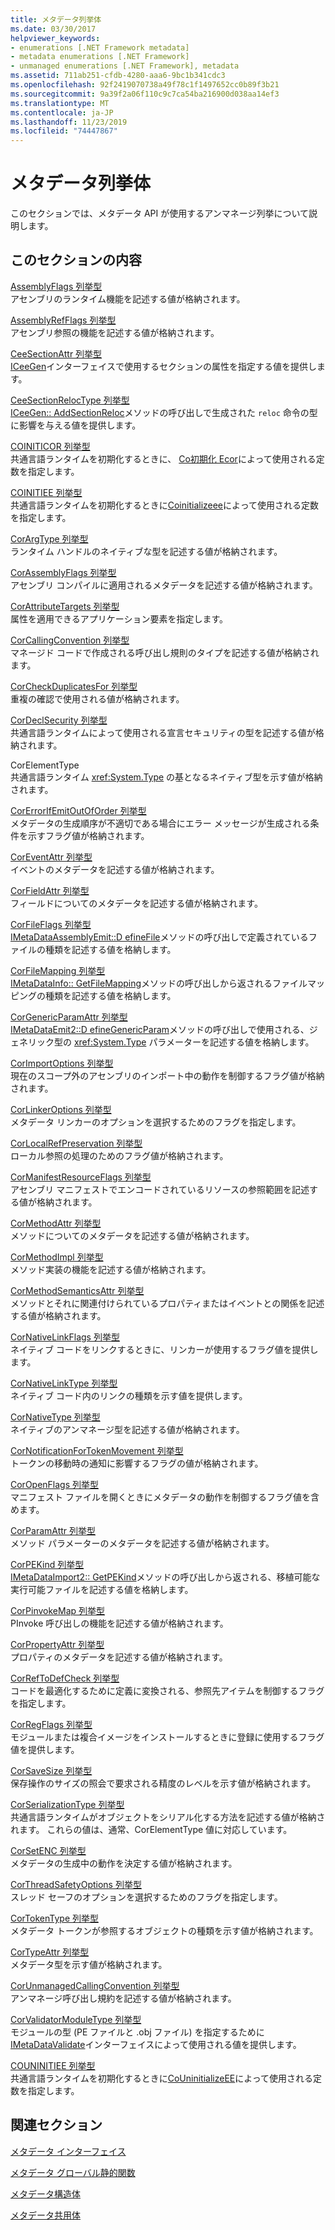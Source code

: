```yaml
---
title: メタデータ列挙体
ms.date: 03/30/2017
helpviewer_keywords:
- enumerations [.NET Framework metadata]
- metadata enumerations [.NET Framework]
- unmanaged enumerations [.NET Framework], metadata
ms.assetid: 711ab251-cfdb-4280-aaa6-9bc1b341cdc3
ms.openlocfilehash: 92f2419070738a49f78c1f1497652cc0b89f3b21
ms.sourcegitcommit: 9a39f2a06f110c9c7ca54ba216900d038aa14ef3
ms.translationtype: MT
ms.contentlocale: ja-JP
ms.lasthandoff: 11/23/2019
ms.locfileid: "74447867"
---
```

# <a name="metadata-enumerations"></a>メタデータ列挙体
このセクションでは、メタデータ API が使用するアンマネージ列挙について説明します。  
  
## <a name="in-this-section"></a>このセクションの内容  
 [AssemblyFlags 列挙型](../../../../docs/framework/unmanaged-api/metadata/assemblyflags-enumeration.md)  
 アセンブリのランタイム機能を記述する値が格納されます。  
  
 [AssemblyRefFlags 列挙型](../../../../docs/framework/unmanaged-api/metadata/assemblyrefflags-enumeration.md)  
 アセンブリ参照の機能を記述する値が格納されます。  
  
 [CeeSectionAttr 列挙型](../../../../docs/framework/unmanaged-api/metadata/ceesectionattr-enumeration.md)  
 [ICeeGen](../../../../docs/framework/unmanaged-api/metadata/iceegen-interface.md)インターフェイスで使用するセクションの属性を指定する値を提供します。  
  
 [CeeSectionRelocType 列挙型](../../../../docs/framework/unmanaged-api/metadata/ceesectionreloctype-enumeration.md)  
 [ICeeGen:: AddSectionReloc](../../../../docs/framework/unmanaged-api/metadata/iceegen-addsectionreloc-method.md)メソッドの呼び出しで生成された `reloc` 命令の型に影響を与える値を提供します。  
  
 [COINITICOR 列挙型](../../../../docs/framework/unmanaged-api/metadata/coiniticor-enumeration.md)  
 共通言語ランタイムを初期化するときに、 [Co初期化 Ecor](../../../../docs/framework/unmanaged-api/hosting/coinitializecor-function.md)によって使用される定数を指定します。  
  
 [COINITIEE 列挙型](../../../../docs/framework/unmanaged-api/metadata/coinitiee-enumeration.md)  
 共通言語ランタイムを初期化するときに[Coinitializeee](../../../../docs/framework/unmanaged-api/hosting/coinitializeee-function.md)によって使用される定数を指定します。  
  
 [CorArgType 列挙型](../../../../docs/framework/unmanaged-api/metadata/corargtype-enumeration.md)  
 ランタイム ハンドルのネイティブな型を記述する値が格納されます。  
  
 [CorAssemblyFlags 列挙型](../../../../docs/framework/unmanaged-api/metadata/corassemblyflags-enumeration.md)  
 アセンブリ コンパイルに適用されるメタデータを記述する値が格納されます。  
  
 [CorAttributeTargets 列挙型](../../../../docs/framework/unmanaged-api/metadata/corattributetargets-enumeration.md)  
 属性を適用できるアプリケーション要素を指定します。  
  
 [CorCallingConvention 列挙型](../../../../docs/framework/unmanaged-api/metadata/corcallingconvention-enumeration.md)  
 マネージド コードで作成される呼び出し規則のタイプを記述する値が格納されます。  
  
 [CorCheckDuplicatesFor 列挙型](../../../../docs/framework/unmanaged-api/metadata/corcheckduplicatesfor-enumeration.md)  
 重複の確認で使用される値が格納されます。  
  
 [CorDeclSecurity 列挙型](../../../../docs/framework/unmanaged-api/metadata/cordeclsecurity-enumeration.md)  
 共通言語ランタイムによって使用される宣言セキュリティの型を記述する値が格納されます。  
  
 CorElementType  
 共通言語ランタイム <xref:System.Type> の基となるネイティブ型を示す値が格納されます。  
  
 [CorErrorIfEmitOutOfOrder 列挙型](../../../../docs/framework/unmanaged-api/metadata/corerrorifemitoutoforder-enumeration.md)  
 メタデータの生成順序が不適切である場合にエラー メッセージが生成される条件を示すフラグ値が格納されます。  
  
 [CorEventAttr 列挙型](../../../../docs/framework/unmanaged-api/metadata/coreventattr-enumeration.md)  
 イベントのメタデータを記述する値が格納されます。  
  
 [CorFieldAttr 列挙型](../../../../docs/framework/unmanaged-api/metadata/corfieldattr-enumeration.md)  
 フィールドについてのメタデータを記述する値が格納されます。  
  
 [CorFileFlags 列挙型](../../../../docs/framework/unmanaged-api/metadata/corfileflags-enumeration.md)  
 [IMetaDataAssemblyEmit::D efineFile](../../../../docs/framework/unmanaged-api/metadata/imetadataassemblyemit-definefile-method.md)メソッドの呼び出しで定義されているファイルの種類を記述する値を格納します。  
  
 [CorFileMapping 列挙型](../../../../docs/framework/unmanaged-api/metadata/corfilemapping-enumeration.md)  
 [IMetaDataInfo:: GetFileMapping](../../../../docs/framework/unmanaged-api/metadata/imetadatainfo-getfilemapping-method.md)メソッドの呼び出しから返されるファイルマッピングの種類を記述する値を格納します。  
  
 [CorGenericParamAttr 列挙型](../../../../docs/framework/unmanaged-api/metadata/corgenericparamattr-enumeration.md)  
 [IMetaDataEmit2::D efineGenericParam](../../../../docs/framework/unmanaged-api/metadata/imetadataemit2-definegenericparam-method.md)メソッドの呼び出しで使用される、ジェネリック型の <xref:System.Type> パラメーターを記述する値を格納します。  
  
 [CorImportOptions 列挙型](../../../../docs/framework/unmanaged-api/metadata/corimportoptions-enumeration.md)  
 現在のスコープ外のアセンブリのインポート中の動作を制御するフラグ値が格納されます。  
  
 [CorLinkerOptions 列挙型](../../../../docs/framework/unmanaged-api/metadata/corlinkeroptions-enumeration.md)  
 メタデータ リンカーのオプションを選択するためのフラグを指定します。  
  
 [CorLocalRefPreservation 列挙型](../../../../docs/framework/unmanaged-api/metadata/corlocalrefpreservation-enumeration.md)  
 ローカル参照の処理のためのフラグ値が格納されます。  
  
 [CorManifestResourceFlags 列挙型](../../../../docs/framework/unmanaged-api/metadata/cormanifestresourceflags-enumeration.md)  
 アセンブリ マニフェストでエンコードされているリソースの参照範囲を記述する値が格納されます。  
  
 [CorMethodAttr 列挙型](../../../../docs/framework/unmanaged-api/metadata/cormethodattr-enumeration.md)  
 メソッドについてのメタデータを記述する値が格納されます。  
  
 [CorMethodImpl 列挙型](../../../../docs/framework/unmanaged-api/metadata/cormethodimpl-enumeration.md)  
 メソッド実装の機能を記述する値が格納されます。  
  
 [CorMethodSemanticsAttr 列挙型](../../../../docs/framework/unmanaged-api/metadata/cormethodsemanticsattr-enumeration.md)  
 メソッドとそれに関連付けられているプロパティまたはイベントとの関係を記述する値が格納されます。  
  
 [CorNativeLinkFlags 列挙型](../../../../docs/framework/unmanaged-api/metadata/cornativelinkflags-enumeration.md)  
 ネイティブ コードをリンクするときに、リンカーが使用するフラグ値を提供します。  
  
 [CorNativeLinkType 列挙型](../../../../docs/framework/unmanaged-api/metadata/cornativelinktype-enumeration.md)  
 ネイティブ コード内のリンクの種類を示す値を提供します。  
  
 [CorNativeType 列挙型](../../../../docs/framework/unmanaged-api/metadata/cornativetype-enumeration.md)  
 ネイティブのアンマネージ型を記述する値が格納されます。  
  
 [CorNotificationForTokenMovement 列挙型](../../../../docs/framework/unmanaged-api/metadata/cornotificationfortokenmovement-enumeration.md)  
 トークンの移動時の通知に影響するフラグの値が格納されます。  
  
 [CorOpenFlags 列挙型](../../../../docs/framework/unmanaged-api/metadata/coropenflags-enumeration.md)  
 マニフェスト ファイルを開くときにメタデータの動作を制御するフラグ値を含めます。  
  
 [CorParamAttr 列挙型](../../../../docs/framework/unmanaged-api/metadata/corparamattr-enumeration.md)  
 メソッド パラメーターのメタデータを記述する値が格納されます。  
  
 [CorPEKind 列挙型](../../../../docs/framework/unmanaged-api/metadata/corpekind-enumeration.md)  
 [IMetaDataImport2:: GetPEKind](../../../../docs/framework/unmanaged-api/metadata/imetadataimport2-getpekind-method.md)メソッドの呼び出しから返される、移植可能な実行可能ファイルを記述する値を格納します。  
  
 [CorPinvokeMap 列挙型](../../../../docs/framework/unmanaged-api/metadata/corpinvokemap-enumeration.md)  
 PInvoke 呼び出しの機能を記述する値が格納されます。  
  
 [CorPropertyAttr 列挙型](../../../../docs/framework/unmanaged-api/metadata/corpropertyattr-enumeration.md)  
 プロパティのメタデータを記述する値が格納されます。  
  
 [CorRefToDefCheck 列挙型](../../../../docs/framework/unmanaged-api/metadata/correftodefcheck-enumeration.md)  
 コードを最適化するために定義に変換される、参照先アイテムを制御するフラグを指定します。  
  
 [CorRegFlags 列挙型](../../../../docs/framework/unmanaged-api/metadata/corregflags-enumeration.md)  
 モジュールまたは複合イメージをインストールするときに登録に使用するフラグ値を提供します。  
  
 [CorSaveSize 列挙型](../../../../docs/framework/unmanaged-api/metadata/corsavesize-enumeration.md)  
 保存操作のサイズの照会で要求される精度のレベルを示す値が格納されます。  
  
 [CorSerializationType 列挙型](../../../../docs/framework/unmanaged-api/metadata/corserializationtype-enumeration.md)  
 共通言語ランタイムがオブジェクトをシリアル化する方法を記述する値が格納されます。 これらの値は、通常、CorElementType 値に対応しています。  
  
 [CorSetENC 列挙型](../../../../docs/framework/unmanaged-api/metadata/corsetenc-enumeration.md)  
 メタデータの生成中の動作を決定する値が格納されます。  
  
 [CorThreadSafetyOptions 列挙型](../../../../docs/framework/unmanaged-api/metadata/corthreadsafetyoptions-enumeration.md)  
 スレッド セーフのオプションを選択するためのフラグを指定します。  
  
 [CorTokenType 列挙型](../../../../docs/framework/unmanaged-api/metadata/cortokentype-enumeration.md)  
 メタデータ トークンが参照するオブジェクトの種類を示す値が格納されます。  
  
 [CorTypeAttr 列挙型](../../../../docs/framework/unmanaged-api/metadata/cortypeattr-enumeration.md)  
 メタデータ型を示す値が格納されます。  
  
 [CorUnmanagedCallingConvention 列挙型](../../../../docs/framework/unmanaged-api/metadata/corunmanagedcallingconvention-enumeration.md)  
 アンマネージ呼び出し規約を記述する値が格納されます。  
  
 [CorValidatorModuleType 列挙型](../../../../docs/framework/unmanaged-api/metadata/corvalidatormoduletype-enumeration.md)  
 モジュールの型 (PE ファイルと .obj ファイル) を指定するために[IMetaDataValidate](../../../../docs/framework/unmanaged-api/metadata/imetadatavalidate-interface.md)インターフェイスによって使用される値を提供します。  
  
 [COUNINITIEE 列挙型](../../../../docs/framework/unmanaged-api/metadata/couninitiee-enumeration.md)  
 共通言語ランタイムを初期化するときに[CoUninitializeEE](../../../../docs/framework/unmanaged-api/hosting/couninitializeee-function.md)によって使用される定数を指定します。  
  
## <a name="related-sections"></a>関連セクション  
 [メタデータ インターフェイス](../../../../docs/framework/unmanaged-api/metadata/metadata-interfaces.md)  
  
 [メタデータ グローバル静的関数](../../../../docs/framework/unmanaged-api/metadata/metadata-global-static-functions.md)  
  
 [メタデータ構造体](../../../../docs/framework/unmanaged-api/metadata/metadata-structures.md)  
  
 [メタデータ共用体](../../../../docs/framework/unmanaged-api/metadata/metadata-unions.md)
